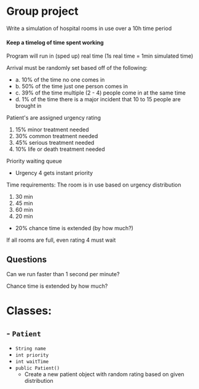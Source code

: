 # Group project #
Write a simulation of hospital rooms in use over a 10h time period
#### Keep a timelog of time spent working ####

Program will run in (sped up) real time (1s real time = 1min simulated time)

Arrival must be randomly set based off of the following:
- a. 10% of the time no one comes in
- b. 50% of the time just one person comes in
- c. 39% of the time multiple (2 - 4) people come in at the same time
- d. 1% of the time there is a major incident that 10 to 15 people are brought in

Patient's are assigned urgency rating
1. 15% minor treatment needed
2. 30% common treatment needed
3. 45% serious treatment needed
4. 10% life or death treatment needed

Priority waiting queue
- Urgency 4 gets instant priority

Time requirements:
The room is in use based on urgency distribution
1. 30 min
2. 45 min
3. 60 min
4. 20 min
- 20% chance time is extended (by how much?)

If all rooms are full, even rating 4 must wait

## Questions ##
Can we run faster than 1 second per minute?

Chance time is extended by how much?




# Classes: #

## - `Patient`
- `String name`
- `int priority`
- `int waitTime`
- `public Patient()`
  - Create a new patient object with random rating based on given distribution
